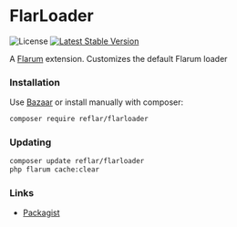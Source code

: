 # FlarLoader

![License](https://img.shields.io/badge/license-Unlicense-blue.svg) [![Latest Stable Version](https://img.shields.io/packagist/v/reflar/flarloader.svg)](https://packagist.org/packages/reflar/flarloader)

A [Flarum](http://flarum.org) extension. Customizes the default Flarum loader

### Installation

Use [Bazaar](https://discuss.flarum.org/d/5151-flagrow-bazaar-the-extension-marketplace) or install manually with composer:

```sh
composer require reflar/flarloader
```

### Updating

```sh
composer update reflar/flarloader
php flarum cache:clear
```

### Links

- [Packagist](https://packagist.org/packages/reflar/flarloader)
